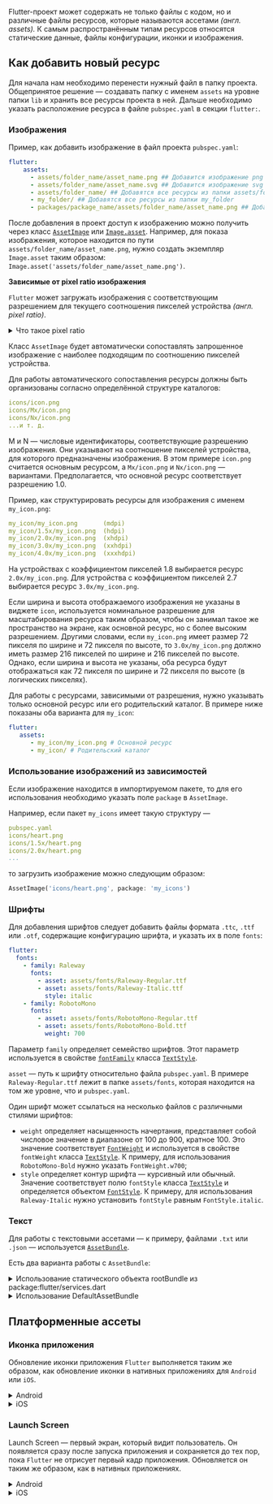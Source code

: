 Flutter-проект может содержать не только файлы с кодом, но и различные файлы ресурсов, которые называются ассетами *(англ. assets).* К самым распространённым типам ресурсов относятся статические данные, файлы конфигурации, иконки и изображения.   

## Как добавить новый ресурс

Для начала нам необходимо перенести нужный файл в папку проекта. Общепринятое решение — создавать папку с именем `assets` на уровне папки `lib` и хранить все ресурсы проекта в ней. Дальше необходимо указать расположение ресурса в файле `pubspec.yaml` в секции `flutter:`.

### Изображения

Пример, как добавить изображение в файл проекта `pubspec.yaml`:

```yaml
flutter:
    assets:
      - assets/folder_name/asset_name.png ## Добавится изображение png
      - assets/folder_name/asset_name.svg ## Добавится изображение svg
      - assets/folder_name/ ## Добавятся все ресурсы из папки assets/folder_name
      - my_folder/ ## Добавятся все ресурсы из папки my_folder
      - packages/package_name/assets/folder_name/asset_name.png ## Добавится asset_name.png из пакета package_name
```

После добавления в проект доступ к изображению можно получить через класс [`AssetImage`](https://api.flutter.dev/flutter/painting/AssetImage-class.html) или [`Image.asset`](https://api.flutter.dev/flutter/widgets/Image/Image.asset.html). Например, для показа изображения, которое находится по пути `assets/folder_name/asset_name.png`, нужно создать экземпляр `Image.asset` таким образом: `Image.asset('assets/folder_name/asset_name.png')`.

**Зависимые от pixel ratio изображения**

`Flutter` может загружать изображения с соответствующим разрешением для текущего соотношения пикселей устройства *(англ. pixel ratio)*.


<details>
<summary>Что такое pixel ratio</summary>

  Это отношение между физическим количеством пикселей устройства и логическим количеством пикселей, с которым работает приложение. 
    
  В мобильных устройствах используется различное физическое разрешение экрана. Устройства с более высоким разрешением имеют большее количество физических пикселей на экране, что позволяет отображать изображения с более высокой чёткостью и детализацией.
    
  При этом в разработке приложений часто используется логическое разрешение, которое измеряется в логических пикселях. 
    
  Логический пиксель — абстрактная единица измерения, используемая для создания интерфейса приложения.
    
  Коэффициент пикселей устройства позволяет адаптировать приложение к физическому разрешению экрана устройства. Он определяет, какое количество физических пикселей будет использоваться для отображения каждого логического пикселя в приложении. Если устройство имеет коэффициент пикселей устройства, отличный от 1.0, то для каждого логического пикселя можно использовать несколько физических пикселей для отображения более чёткого и детализированного изображения.
    
  Например, устройство с pixel ratio 2.0 будет использовать четыре физических пикселя (два по горизонтали и два по вертикали) для отображения каждого логического пикселя.

</details>

Класс `AssetImage` будет автоматически сопоставлять запрошенное изображение с наиболее подходящим по соотношению пикселей устройства.

Для работы автоматического сопоставления ресурсы должны быть организованы согласно определённой структуре каталогов:

```yaml
icons/icon.png
icons/Mx/icon.png
icons/Nx/icon.png
...и т. д.
```

M и N — числовые идентификаторы, соответствующие разрешению изображения. Они указывают на соотношение пикселей устройства, для которого предназначены изображения. В этом примере `icon.png` считается основным ресурсом, а `Mx/icon.png` и `Nx/icon.png` — вариантами. Предполагается, что основной ресурс соответствует разрешению 1.0.

Пример, как структурировать ресурсы для изображения с именем `my_icon.png`:

```yaml
my_icon/my_icon.png       (mdpi)
my_icon/1.5x/my_icon.png  (hdpi)
my_icon/2.0x/my_icon.png  (xhdpi)
my_icon/3.0x/my_icon.png  (xxhdpi)
my_icon/4.0x/my_icon.png  (xxxhdpi)
```

На устройствах с коэффициентом пикселей 1.8 выбирается ресурс `2.0x/my_icon.png`. Для устройства с коэффициентом пикселей 2.7 выбирается ресурс `3.0x/my_icon.png`.

Если ширина и высота отображаемого изображения не указаны в виджете `icon`, используется номинальное разрешение для масштабирования ресурса таким образом, чтобы он занимал такое же пространство на экране, как основной ресурс, но с более высоким разрешением. Другими словами, если `my_icon.png` имеет размер 72 пикселя по ширине и 72 пикселя по высоте, то `3.0x/my_icon.png` должно иметь размер 216 пикселей по ширине и 216 пикселей по высоте. Однако, если ширина и высота не указаны, оба ресурса будут отображаться как 72 пикселя по ширине и 72 пикселя по высоте (в логических пикселях).

Для работы с ресурсами, зависимыми от разрешения, нужно указывать только основной ресурс или его родительский каталог. В примере ниже показаны оба варианта для `my_icon`:

```yaml
flutter:
   assets:
      - my_icon/my_icon.png # Основной ресурс
      - my_icon/ # Родительский каталог
```

### Использование изображений из зависимостей

Если изображение находится в импортируемом пакете, то для его использования необходимо указать поле `package` в `AssetImage`.

Например, если пакет `my_icons` имеет такую структуру —

```yaml
pubspec.yaml
icons/heart.png
icons/1.5x/heart.png
icons/2.0x/heart.png
...
```

то загрузить изображение можно следующим образом:

```dart
AssetImage('icons/heart.png', package: 'my_icons')
```

### Шрифты

Для добавления шрифтов следует добавить файлы формата `.ttc`, `.ttf` или `.otf`, содержащие конфигурацию шрифта, и указать их в поле `fonts`:

```yaml
flutter:
  fonts:
    - family: Raleway
      fonts:
        - asset: assets/fonts/Raleway-Regular.ttf
        - asset: assets/fonts/Raleway-Italic.ttf
          style: italic
    - family: RobotoMono
      fonts:
        - asset: assets/fonts/RobotoMono-Regular.ttf
        - asset: assets/fonts/RobotoMono-Bold.ttf
          weight: 700
```

Параметр `family` определяет семейство шрифтов. Этот параметр используется в свойстве [`fontFamily`](https://api.flutter.dev/flutter/painting/TextStyle/fontFamily.html) класса [`TextStyle`](https://api.flutter.dev/flutter/painting/TextStyle-class.html).

`asset` — путь к шрифту относительно файла `pubspec.yaml`. В примере `Raleway-Regular.ttf` лежит в папке `assets/fonts`, которая находится на том же уровне, что и `pubspec.yaml`.

Один шрифт может ссылаться на несколько файлов с различными стилями шрифтов:

- `weight` определяет насыщенность начертания, представляет собой числовое значение в диапазоне от 100 до 900, кратное 100. Это значение соответствует [`FontWeight`](https://api.flutter.dev/flutter/dart-ui/FontWeight-class.html) и используется в свойстве `fontWeight` класса [`TextStyle`](https://api.flutter.dev/flutter/painting/TextStyle-class.html). К примеру, для использования `RobotoMono-Bold` нужно указать `FontWeight.w700`;
- `style` определяет контур шрифта — курсивный или обычный. Значение соответствует полю `fontStyle` класса [`TextStyle`](https://api.flutter.dev/flutter/painting/TextStyle-class.html) и определяется объектом [`FontStyle`](https://api.flutter.dev/flutter/dart-ui/FontStyle.html). К примеру, для использования `Raleway-Italic` нужно установить `fontStyle` равным `FontStyle.italic`.

### Текст

Для работы с текстовыми ассетами — к примеру, файлами `.txt` или `.json` — используется [`AssetBundle`](https://api.flutter.dev/flutter/services/AssetBundle-class.html).

Есть два варианта работы с `AssetBundle`:

<details>
<summary>Использование статического объекта rootBundle из package:flutter/services.dart</summary>

  ```dart
    import 'package:flutter/services.dart' show rootBundle;
    
    await rootBundle.loadString('assets/config.json');
  ```
</details>


<details>
<summary>Использование DefaultAssetBundle</summary>

  ```dart
    import 'package:flutter/services.dart' show rootBundle;
    import 'package:flutter/material.dart';
    
    class MyWidget extends StatelessWidget {
    	@override
      Widget build(BuildContext context) {
    		return FutureBuilder(
    	      future: DefaultAssetBundle.of(context).loadString('assets/config.json'),
    	      builder: (context, snapshot) => Text(snapshot.data ?? ''),
        );
    	}
    }
  ```
    
  `DefaultAssetBundle` — это `InheritedWidget`, который позволяет получить текущий `AssetBundle`, а не использовать основной набор ресурсов по умолчанию `rootBundle`. Этот подход позволяет родительскому виджету заменить `AssetBundle` во время выполнения, что бывает полезно для локализации или сценариев тестирования.
</details>
    

## Платформенные ассеты

### Иконка приложения

Обновление иконки приложения `Flutter` выполняется таким же образом, как обновление иконки в нативных приложениях для `Android` или `iOS`.

<details>
<summary>Android</summary>

  В корневом каталоге проекта `Flutter` перейдите в `android/app/src/main/res`. Различные папки ресурсов в формате [`bitmap`](https://developer.android.com/reference/android/graphics/Bitmap), такие как `mipmap-hdpi`, уже содержат изображения с именем `ic_launcher.png`. Замените их на желаемые ресурсы, соблюдая рекомендуемый размер значков для каждой плотности экрана, указанный в [Android Developer Guide](https://developer.android.com/training/multiscreen/screendensities).
    
  ![Untitled.png](https://yastatic.net/s3/ml-handbook/admin/Untitled_f2044f941d.png)
</details>

<details>
<summary>iOS</summary>

  В корневом каталоге вашего проекта `Flutter` перейдите в `ios/Runner`. Каталог `Assets.xcassets/AppIcon.appiconset` уже содержит заполнительные изображения. Замените их изображениями соответствующего размера, указанными в их именах файлов, согласно рекомендациям [Apple Human Interface Guidelines](https://developer.android.com/training/multiscreen/screendensities), сохраняя оригинальные имена файлов.
    
  ![Untitled 1.png](https://yastatic.net/s3/ml-handbook/admin/Untitled_1_70a6649d56.png)
</details>

### Launch Screen

Launch Screen — первый экран, который видит пользователь. Он появляется сразу после запуска приложения и сохраняется до тех пор, пока `Flutter` не отрисует первый кадр приложения. Обновляется он таким же образом, как в нативных приложениях. 

<details>
<summary>Android</summary>

  Для добавления экрана запуска в приложении нужно перейти в папку `android/app/src/main`. В файле `res/drawable/launch_background.xml` можно использовать [layer list drawable](https://developer.android.com/guide/topics/resources/drawable-resource#LayerList) XML-файл для кастомизации экрана запуска.
    
  Дополнительные сведения можно найти в [официальной документации](https://docs.flutter.dev/platform-integration/android/splash-screen).
</details>

<details>
<summary>iOS</summary>

  Чтобы добавить изображение в центр, в папку `ios/Runner/Assets.xcassets/LaunchImage.imageset` нужно поместить изображения с именами `LaunchImage.png`, `LaunchImage@2x.png`, `LaunchImage@3x.png`. Для использования других имён файлов нужно обновить файл `Contents.json` в `ios/Runner`.
    
  Также можно полностью настроить шаблон экрана запуска в Xcode, открыв `ios/Runner.xcworkspace`. В навигаторе проекта нужно перейти в `Runner/Runner` и добавить изображения, открыв `Assets.xcassets` или настроив экран запуска с помощью Interface Builder в файле `LaunchScreen.storyboard`.
    
  Дополнительные сведения можно найти в [официальной документации](https://docs.flutter.dev/platform-integration/ios/launch-screen).
</details>